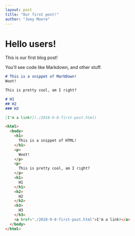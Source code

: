 ```yaml
---
layout: post
title: "Our first post!"
author: "Joey Moore"
---
```

# Hello users!
This is our first blog post!

<!--This is a comment! You can only see it in the source editor.(Unless you're using code markup with backticks.) I'll use them to show what the code does.-->

You'll see code like Markdown, and other stuff.

```markdown
# This is a snippet of MarkDown!
Woot!

This is pretty cool, am I right?

# H1
## H2
### H3

[I'm a link!](./2018-9-8-first-post.html)
```

```html
<html>
  <body>
    <h1>
      This is a snippet of HTML!
    </h1>
    <p>
      Woot!
    </p>
    <p>
      This is pretty cool, am I right?
    </p>
    <h1>
      H1
    </h1>
    <h2>
      H2
    </h2>
    <h3>
      H3
    </h3>
    <a href="./2018-9-8-first-post.html">I'm a link!</a>
  </body>
</html>
```
